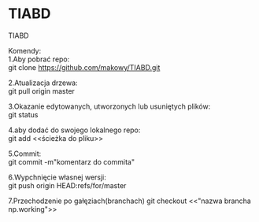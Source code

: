 # TIABD
TIABD

Komendy:	
1.Aby pobrać repo:	
git clone https://github.com/makowy/TIABD.git	

2.Atualizacja drzewa:	
git pull origin master	

3.Okazanie edytowanych, utworzonych lub usuniętych plików:	
git status	

4.aby dodać do swojego lokalnego repo:	
git add <<ścieżka do pliku>>	

5.Commit:	
git commit -m"komentarz do commita"	

6.Wypchnięcie własnej wersji:	
git push origin HEAD:refs/for/master

7.Przechodzenie po gałęziach(branchach)	
git checkout <<"nazwa brancha np.working">>	
